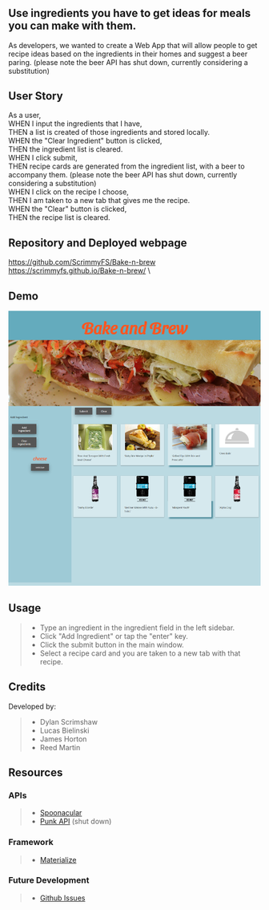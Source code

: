 # <Bake and Brew>

## Use ingredients you have to get ideas for meals you can make with them.

As developers, we wanted to create a Web App that will allow people to get recipe ideas based on the ingredients in their homes and suggest a beer paring.
(please note the beer API has shut down, currently considering a substitution)


## User Story

As a user,\
WHEN I input the ingredients that I have,\
THEN a list is created of those ingredients and stored locally.\
WHEN the "Clear Ingredient" button is clicked,\
THEN the ingredient list is cleared.\
WHEN I click submit,\
THEN recipe cards are generated from the ingredient list, with a beer to accompany them. (please note the beer API has shut down, currently considering a substitution)\
WHEN I click on the recipe I choose,\
THEN I am taken to a new tab that gives me the recipe.\
WHEN the "Clear" button is clicked,\
THEN the recipe list is cleared.

## Repository and Deployed webpage

https://github.com/ScrimmyFS/Bake-n-brew \
https://scrimmyfs.github.io/Bake-n-brew/ \


## Demo

![](assets/demo.png)


## Usage

> * Type an ingredient in the ingredient field in the left sidebar.
> * Click "Add Ingredient" or tap the "enter" key.
> * Click the submit button in the main window.
> * Select a recipe card and you are taken to a new tab with that recipe.


## Credits

Developed by:
> * Dylan Scrimshaw
> * Lucas Bielinski
> * James Horton
> * Reed Martin


## Resources

### APIs
> * [Spoonacular](https://spoonacular.com/food-api/docs)
> * [Punk API](https://punkapi.com/documentation/v2) (shut down)

### Framework
> * [Materialize](https://materializecss.com/)

### Future Development

> * [Github Issues](https://github.com/ScrimmyFS/Bake-n-brew/issues)
